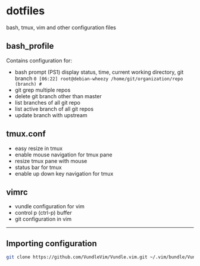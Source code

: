 # dotfiles

bash, tmux, vim and other configuration files

## bash_profile

Contains configuration for:

- bash prompt (PS1) display status, time, current working directory, git branch `0 [06:22] root@debian-wheezy /home/git/organization/repo (branch) #`
- git grep multiple repos
- delete git branch other than master
- list branches of all git repo
- list active branch of all git repos
- update branch with upstream

## tmux.conf

- easy resize in tmux
- enable mouse navigation for tmux pane
- resize tmux pane with mouse
- status bar for tmux
- enable up down key navigation for tmux

## vimrc

- vundle configuration for vim
- control p (ctrl-p) buffer
- git configuration in vim

---

## Importing configuration

```bash
git clone https://github.com/VundleVim/Vundle.vim.git ~/.vim/bundle/Vundle.vim && wget -O ~/.vimrc https://raw.githubusercontent.com/diego-binary/dotfiles/master/.vimrc && wget -O ~/.bash_profile https://raw.githubusercontent.com/diego-binary/dotfiles/master/.bash_profile && curl -o ~/.git-prompt.sh https://raw.githubusercontent.com/git/git/master/contrib/completion/git-prompt.sh && sudo apt-get install exuberant-ctags
```
